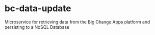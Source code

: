 # bc-data-update
Microservice for retrieving data from the Big Change Apps platform and persisting to a NoSQL Database
